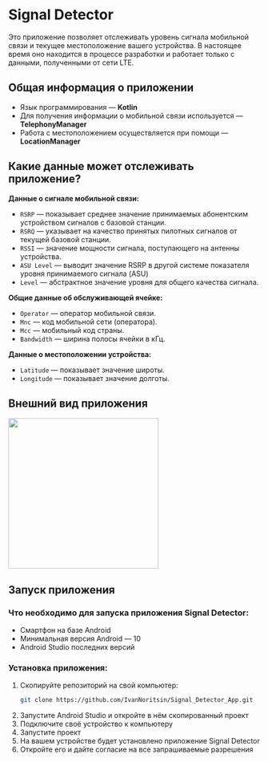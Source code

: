 # Signal Detector

Это приложение позволяет отслеживать уровень сигнала мобильной связи и текущее местоположение вашего устройства. В настоящее время оно находится в процессе разработки и работает только с данными, полученными от сети LTE.

## Общая информация о приложении
- Язык программирования — **Kotlin**
- Для получения информации о мобильной связи используется — **TelephonyManager**
- Работа с местоположением осуществляется при помощи — **LocationManager**

## Какие данные может отслеживать приложение?

**Данные о сигнале мобильной связи:**
- `RSRP` — показывает среднее значение принимаемых абонентским устройством сигналов с базовой станции.
- `RSRQ` — указывает на качество принятых пилотных сигналов от текущей базовой станции.
- `RSSI` — значение мощности сигнала, поступающего на антенны устройства.
- `ASU Level` — выводит значение RSRP в другой системе показателя уровня принимаемого сигнала (ASU)
- `Level` — абстрактное значение уровня для общего качества сигнала.

**Общие данные об обслуживающей ячейке:**
- `Operator` — оператор мобильной связи.
- `Mnc` — код мобильной сети (оператора).
- `Mcc` — мобильный код страны.
- `Bandwidth` — ширина полосы ячейки в кГц.

**Данные о местоположении устройства:**
- `Latitude` — показывает значение широты.
- `Longitude` — показывает значение долготы.
  
## Внешний вид приложения
<img src="https://github.com/user-attachments/assets/9d289d04-7bce-4d19-96f2-11288c401d2e" width="300" />

## Запуск приложения
### Что необходимо для запуска приложения Signal Detector:
- Смартфон на базе Android
- Минимальная версия Android — 10
- Android Studio последних версий

### Установка приложения:

1. Скопируйте репозиторий на свой компьютер:
   ```bash
   git clone https://github.com/IvanNoritsin/Signal_Detector_App.git
   ```
2. Запустите Android Studio и откройте в нём скопированный проект
3. Подключите своё устройство к компьютеру
4. Запустите проект
5. На вашем устройстве будет установлено приложение Signal Detector
6. Откройте его и дайте согласие на все запрашиваемые разрешения

